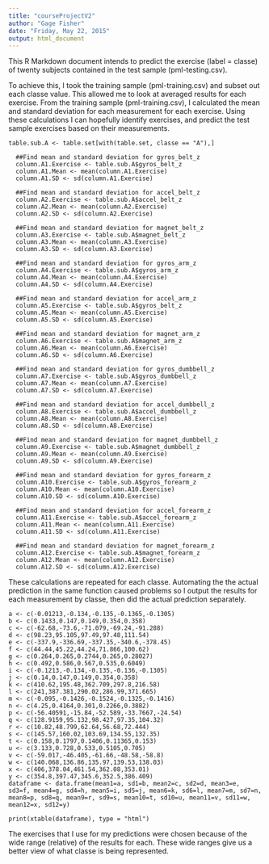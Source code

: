 ```yaml
---
title: "courseProjectV2"
author: "Gage Fisher"
date: "Friday, May 22, 2015"
output: html_document
---
```


This R Markdown document intends to predict the exercise (label = classe) of twenty subjects contained in the test sample (pml-testing.csv).

To achieve this, I took the training sample (pml-training.csv) and subset out each classe value. This allowed me to look at averaged results for each exercise. From the training sample (pml-training.csv), I calculated the mean and standard deviation for each measurement for each exercise. Using these calculations I can hopefully identify exercises, and predict the test sample exercises based on their measurements.

```{r}
table.sub.A <- table.set[with(table.set, classe == "A"),]

  ##Find mean and standard deviation for gyros_belt_z 
  column.A1.Exercise <- table.sub.A$gyros_belt_z
  column.A1.Mean <- mean(column.A1.Exercise)
  column.A1.SD <- sd(column.A1.Exercise)

  ##Find mean and standard deviation for accel_belt_z 
  column.A2.Exercise <- table.sub.A$accel_belt_z
  column.A2.Mean <- mean(column.A2.Exercise)
  column.A2.SD <- sd(column.A2.Exercise)
  
  ##Find mean and standard deviation for magnet_belt_z 
  column.A3.Exercise <- table.sub.A$magnet_belt_z
  column.A3.Mean <- mean(column.A3.Exercise)
  column.A3.SD <- sd(column.A3.Exercise)

  ##Find mean and standard deviation for gyros_arm_z 
  column.A4.Exercise <- table.sub.A$gyros_arm_z
  column.A4.Mean <- mean(column.A4.Exercise)
  column.A4.SD <- sd(column.A4.Exercise)
  
  ##Find mean and standard deviation for accel_arm_z
  column.A5.Exercise <- table.sub.A$gyros_belt_z
  column.A5.Mean <- mean(column.A5.Exercise)
  column.A5.SD <- sd(column.A5.Exercise)
  
  ##Find mean and standard deviation for magnet_arm_z 
  column.A6.Exercise <- table.sub.A$magnet_arm_z
  column.A6.Mean <- mean(column.A6.Exercise)
  column.A6.SD <- sd(column.A6.Exercise)
  
  ##Find mean and standard deviation for gyros_dumbbell_z 
  column.A7.Exercise <- table.sub.A$gyros_dumbbell_z
  column.A7.Mean <- mean(column.A7.Exercise)
  column.A7.SD <- sd(column.A7.Exercise)
  
  ##Find mean and standard deviation for accel_dumbbell_z 
  column.A8.Exercise <- table.sub.A$accel_dumbbell_z
  column.A8.Mean <- mean(column.A8.Exercise)
  column.A8.SD <- sd(column.A8.Exercise)

  ##Find mean and standard deviation for magnet_dumbbell_z
  column.A9.Exercise <- table.sub.A$magnet_dumbbell_z
  column.A9.Mean <- mean(column.A9.Exercise)
  column.A9.SD <- sd(column.A9.Exercise)
  
  ##Find mean and standard deviation for gyros_forearm_z 
  column.A10.Exercise <- table.sub.A$gyros_forearm_z
  column.A10.Mean <- mean(column.A10.Exercise)
  column.A10.SD <- sd(column.A10.Exercise)
  
  ##Find mean and standard deviation for accel_forearm_z 
  column.A11.Exercise <- table.sub.A$accel_forearm_z
  column.A11.Mean <- mean(column.A11.Exercise)
  column.A11.SD <- sd(column.A11.Exercise)
  
  ##Find mean and standard deviation for magnet_forearm_z 
  column.A12.Exercise <- table.sub.A$magnet_forearm_z
  column.A12.Mean <- mean(column.A12.Exercise)
  column.A12.SD <- sd(column.A12.Exercise)
```

These calculations are repeated for each classe. Automating the the actual prediction in the same function caused problems so I output the results for each measurement by classe, then did the actual prediction separately.

```{r message=FALSE}
a <- c(-0.01213,-0.134,-0.135,-0.1365,-0.1305)
b <- c(0.1433,0.147,0.149,0.354,0.358)
c <- c(-62.68,-73.6,-71.079,-69.24,-91.288)
d <- c(98.23,95.105,97.49,97.48,111.54)
e <- c(-337.9,-336.69,-337.35,-340.6,-378.45)
f <- c(44.44,45.22,44.24,71.866,100.62)
g <- c(0.264,0.265,0.2744,0.265,0.28027)
h <- c(0.492,0.586,0.567,0.535,0.6049)
i <- c(-0.1213,-0.134,-0.135,-0.136,-0.1305)
j <- c(0.14,0.147,0.149,0.354,0.358)
k <- c(410.62,195.48,362.709,297.8,216.58)
l <- c(241,387.381,290.02,286.99,371.665)
m <- c(-0.095,-0.1426,-0.1524,-0.1325,-0.1416)
n <- c(4.25,0.4164,0.301,0.2266,0.3882)
p <- c(-56.40591,-15.84,-52.589,-33.7667,-24.54)
q <- c(128.9159,95.132,98.427,97.35,104.32)
r <- c(10.82,48.799,62.64,56.68,72.444)
s <- c(145.57,160.02,103.69,134.55,132.35)
t <- c(0.158,0.1797,0.1406,0.11365,0.153)
u <- c(3.133,0.728,0.533,0.5105,0.705)
v <- c(-59.017,-46.405,-61.66,-48.58,-58.8)
w <- c(140.068,136.86,135.97,139.53,138.03)
x <- c(406,378.04,461.54,362.08,353.01)
y <- c(354.8,397.47,345.6,352.5,386.409)
dataframe <- data.frame(mean1=a, sd1=b, mean2=c, sd2=d, mean3=e,  sd3=f, mean4=g, sd4=h, mean5=i, sd5=j, mean6=k, sd6=l, mean7=m, sd7=n, mean8=p, sd8=q, mean9=r, sd9=s, mean10=t, sd10=u, mean11=v, sd11=w, mean12=x, sd12=y)

print(xtable(dataframe), type = "html")
```

The exercises that I use for my predictions were chosen because of the wide range (relative) of the results for each. These wide ranges give us a better view of what classe is being represented.
